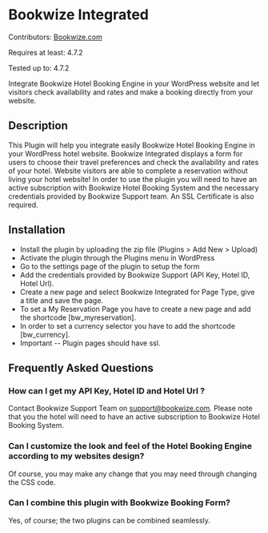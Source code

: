 # Bookwize Integrated
[logo]: https://github.com/bookwize/wp-bookwize-integrated/blob/master/bookwize-wordpress-plugin.png?raw=true
Contributors: <a href="https://www.bookwize.com/" taget="_blank">Bookwize.com</a>

Requires at least: 4.7.2

Tested up to: 4.7.2

Integrate Bookwize Hotel Booking Engine in your WordPress website and let visitors check availability and rates and make a booking directly from your website.

## Description
This Plugin will help you integrate easily Bookwize Hotel Booking Engine in your WordPress hotel website. Bookwize Integrated displays a form for users to choose their travel preferences and check the availability and rates of your hotel.
Website visitors are able to complete a reservation without living your hotel website! In order to use the plugin you will need to have an active subscription with Bookwize Hotel Booking System and the necessary credentials provided by Bookwize Support team.
An SSL Certificate is also required.

## Installation
* Install the plugin by uploading the zip file (Plugins > Add New > Upload)
* Activate the plugin through the Plugins menu in WordPress
* Go to the settings page of the plugin to setup the form
* Add the credentials provided by Bookwize Support (API Key, Hotel ID, Hotel Url).
* Create a new page and select Bookwize Integrated for Page Type, give a title and save the page.
* To set a My Reservation Page you have to create a new page and add the shortcode [bw_myreservation].
* In order to set a currency selector you have to add the shortcode [bw_currency].
* Important -- Plugin pages should have ssl.

## Frequently Asked Questions 
### How can I get my API Key, Hotel ID and Hotel Url ?
Contact Bookwize Support Team on support@bookwize.com. Please note that you the hotel will need to have an active subscription to Bookwize Hotel Booking System.
### Can I customize the look and feel of the Hotel Booking Engine according to my websites design?
Of course, you may make any change that you may need through changing the CSS code.
### Can I combine this plugin with Bookwize Booking Form?
Yes, of course; the two plugins can be combined seamlessly.
